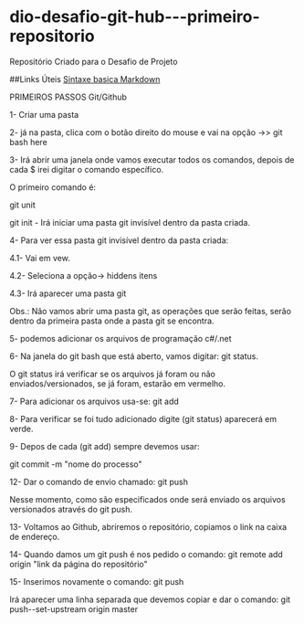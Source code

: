 # dio-desafio-git-hub---primeiro-repositorio
Repositório Criado para o Desafio de Projeto

##Links Úteis
[Sintaxe basica Markdown](https://www.markdownguide.org/basic-syntax/)

PRIMEIROS PASSOS Git/Github

1- Criar uma pasta


2- já na pasta, clica com o botão direito do mouse e vai na opção ->> git bash here


3- Irá abrir uma janela onde vamos executar todos os comandos, depois de cada $ irei digitar o comando específico.
   
   O primeiro comando é:
   
   git unit

git init - Irá iniciar uma pasta git invisível dentro da pasta criada.


4- Para ver essa pasta git invisível dentro da pasta criada:

4.1- Vai em vew.

4.2- Seleciona a opção-> hiddens itens

4.3- Irá aparecer uma pasta git

Obs.: Não vamos abrir uma pasta git, as operações que serão feitas, serão dentro da primeira pasta onde a pasta git se encontra.


5- podemos adicionar os arquivos de programação c#/.net


6- Na janela do git bash que está aberto, vamos digitar: git status.

O git status irá verificar se os arquivos já foram ou não enviados/versionados, se já foram, estarão em vermelho.


7- Para adicionar os arquivos usa-se: git add


8- Para verificar se foi tudo adicionado digite (git status) aparecerá em verde.

9- Depos de cada (git add) sempre devemos usar: 

git commit -m "nome do processo"

12- Dar o comando de envio chamado: git push

Nesse momento, como são especificados onde será enviado os arquivos versionados através do git push.

13- Voltamos ao Github, abriremos o repositório, copiamos o link na caixa de endereço.

14- Quando damos um git push é nos pedido o comando: git remote add origin "link da página do repositório"

15- Inserimos novamente o comando: git push

Irá aparecer uma linha separada que devemos copiar e dar o comando: git push--set-upstream origin master










